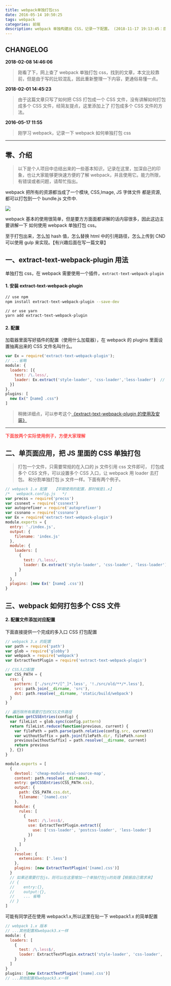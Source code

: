 ```yaml
---
title: webpack单独打包css
date: 2016-05-14 10:50:25
tags: webpack
categories: 前端
description: webpack 单独构建出 CSS，记录一下配置。 (2018-11-17 19:13:45：目前看来，这个问题好简单， jiong~~)
---
```


## CHANGELOG

**2018-02-08 14:46:06**

> 刚看了下，网上查了 webpack 单独打包 css，找到的文章，本文比较靠前，但是由于写的比较混乱，因此重新整理一下内容，更通俗易懂一点。

**2018-02-01 14:45:23**

> 由于这篇文章只写了如何把 CSS 打包成一个 CSS 文件，没有讲解如何打包成多个 CSS 文件，经简友提点，这里添加上了 打包成多个 CSS 文件的方法。

**2016-05-17 11:55**

> 刚学习 webpack，记录一下 webpack 如何单独打包 css

---

## 零、介绍

> 以下是个人项目中总结出来的一些基本知识，记录在这里，加深自己的印象，也让大家能够更快速方便的了解 webpack，并且使用它。能力所限，有错误或者问题，请帮忙指出。

webpack 把所有的资源都当成了一个模块, CSS,Image, JS 字体文件 都是资源, 都可以打包到一个 bundle.js 文件中.

![](https://ws3.sinaimg.cn/large/006tNc79gy1fo91iuba5mj31kw0tn0tp.jpg)

webpack 基本的使用很简单，但是要方方面面都讲解的话内容很多，因此这边主要讲解一下 如何使用 webpack 单独打包 css。

至于打包出来，怎么加 hash 值，怎么替换 html 中的引用路径，怎么上传到 CND 可以使用 gulp 来实现。【有兴趣后面在写一篇文章】

## 一、extract-text-webpack-plugin 用法

单独打包 css，在 webpack 需要使用一个插件，`extract-text-webpack-plugin`

#### 1. 安装 extract-text-webpack-plugin

```bash
// use npm
npm install extract-text-webpack-plugin --save-dev

// or use yarn
yarn add extract-text-webpack-plugin
```

#### 2. 配置

加载器里面写好插件的配置（使用什么加载器），在 webpack 的 plugins 里面设置抽离出来的 CSS 文件名叫什么。

```javascript
var Ex = require('extract-text-webpack-plugin');
// ...省略
module: {
  loaders: [{
    test: /\.less/,
    loader: Ex.extract('style-loader', 'css-loader','less-loader')  // 单独打包出CSS，这里配置注意下
  }]
},
plugins: [
  new Ex("【name】.css")
]
```

> 稍微详细点，可以参考这个[《extract-text-webpack-plugin 的使用及安装》](https://www.cnblogs.com/dyx-wx/p/6529447.html)

---

<font color="red">下面放两个实际使用例子，方便大家理解</font>

## 二、单页面应用，把 JS 里面的 CSS 单独打包

> 打包一个文件，只需要常规的在入口的 js 文件引用 css 文件即可， 打包成多个 CSS 文件，可以设置多个 CSS 入口，让 webpack 用 loader 去打包。 和分割单独打包 js 文件一样。下面有两个例子。

```javascript
// webpack 1.x 配置   【早期使用的配置，那时候是1.x】
/*   webpack.config.js   */
var precss = require('precss')
var cssnext = require('cssnext')
var autoprefixer = require('autoprefixer')
var cssnano = require('cssnano')
var Ex = require('extract-text-webpack-plugin')
module.exports = {
  entry: './index.js',
  output: {
    filename: 'index.js'
  },
  module: {
    loaders: [
      {
        test: /\.less/,
        loader: Ex.extract('style-loader', 'css-loader', 'less-loader') // 单独打包出CSS，这里配置注意下
      }
    ]
  },
  plugins: [new Ex('【name】.css')]
}
```

## 三、webpack 如何打包多个 CSS 文件

#### 2. 配置文件添加对应配置

下面直接提供一个完成的多入口 CSS 打包配置

```javascript
// webpack 3.x 的配置
var path = require('path')
var glob = require('globby')
var webpack = require('webpack')
var ExtractTextPlugin = require('extract-text-webpack-plugin')

// CSS入口配置
var CSS_PATH = {
  css: {
    pattern: ['./src/**/[^_]*.less', '!./src/old/**/*.less'],
    src: path.join(__dirname, 'src'),
    dst: path.resolve(__dirname, 'static/build/webpack')
  }
}

// 遍历除所有需要打包的CSS文件路径
function getCSSEntries(config) {
  var fileList = glob.sync(config.pattern)
  return fileList.reduce(function(previous, current) {
    var filePath = path.parse(path.relative(config.src, current))
    var withoutSuffix = path.join(filePath.dir, filePath.name)
    previous[withoutSuffix] = path.resolve(__dirname, current)
    return previous
  }, {})
}

module.exports = [
  {
    devtool: 'cheap-module-eval-source-map',
    context: path.resolve(__dirname),
    entry: getCSSEntries(CSS_PATH.css),
    output: {
      path: CSS_PATH.css.dst,
      filename: '[name].css'
    },
    module: {
      rules: [
        {
          test: /\.less$/,
          use: ExtractTextPlugin.extract({
            use: ['css-loader', 'postcss-loader', 'less-loader']
          })
        }
      ]
    },
    resolve: {
      extensions: ['.less']
    },
    plugins: [new ExtractTextPlugin('[name].css')]
  }
  // 如果还需要打包js，则可以在这里增加一个单独打包js的处理【根据自己需求来】
  // {
  //    entry:{},
  //    output:{},
  //    ... 省略
  // }
]
```

可能有同学还在使用 webpack1.x,所以这里在贴一下 webpack1.x 的简单配置

```javascript
// webpack 1.x 版本
// ...其他配置和webpack3.x一样
module: {
  loaders: [
    {
      test: /\.less$/,
      loader: ExtractTextPlugin.extract('style-loader', 'css-loader', 'postcss-loader', 'less-loader')
    }
  ]
}
plugins: [new ExtractTextPlugin('[name].css')]
// ...其他配置和webpack3.x一样
```
